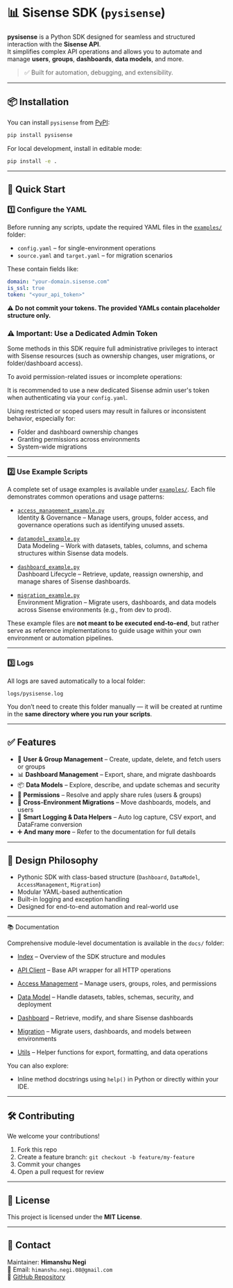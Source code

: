 # 📊 Sisense SDK (`pysisense`)

**pysisense** is a Python SDK designed for seamless and structured interaction with the **Sisense API**.  
It simplifies complex API operations and allows you to automate and manage **users**, **groups**, **dashboards**, **data models**, and more.

> ✅ Built for automation, debugging, and extensibility.

---

## 📦 Installation

You can install `pysisense` from [PyPI](https://pypi.org/project/pysisense/):

```bash
pip install pysisense
```

For local development, install in editable mode:

```bash
pip install -e .
```

---

## 🚀 Quick Start

### 1️⃣ Configure the YAML

Before running any scripts, update the required YAML files in the [`examples/`](https://github.com/hnegi01/pysisense/tree/main/examples) folder:

- `config.yaml` – for single-environment operations
- `source.yaml` and `target.yaml` – for migration scenarios

These contain fields like:

```yaml
domain: "your-domain.sisense.com"
is_ssl: true
token: "<your_api_token>"
```

⚠️ **Do not commit your tokens. The provided YAMLs contain placeholder structure only.**

### ⚠️ Important: Use a Dedicated Admin Token

Some methods in this SDK require full administrative privileges to interact with Sisense resources (such as ownership changes, user migrations, or folder/dashboard access).

To avoid permission-related issues or incomplete operations:

It is recommended to use a new dedicated Sisense admin user's token when authenticating via your `config.yaml`.

Using restricted or scoped users may result in failures or inconsistent behavior, especially for:

- Folder and dashboard ownership changes
- Granting permissions across environments
- System-wide migrations

---

### 2️⃣ Use Example Scripts

A complete set of usage examples is available under [`examples/`](https://github.com/hnegi01/pysisense/tree/main/examples). Each file demonstrates common operations and usage patterns:

- [`access_management_example.py`](https://github.com/hnegi01/pysisense/blob/main/examples/access_management_example.py)  
  Identity & Governance – Manage users, groups, folder access, and governance operations such as identifying unused assets.

- [`datamodel_example.py`](https://github.com/hnegi01/pysisense/blob/main/examples/datamodel_example.py)  
  Data Modeling – Work with datasets, tables, columns, and schema structures within Sisense data models.

- [`dashboard_example.py`](https://github.com/hnegi01/pysisense/blob/main/examples/dashboard_example.py)  
  Dashboard Lifecycle – Retrieve, update, reassign ownership, and manage shares of Sisense dashboards.

- [`migration_example.py`](https://github.com/hnegi01/pysisense/blob/main/examples/migration_example.py)  
  Environment Migration – Migrate users, dashboards, and data models across Sisense environments (e.g., from dev to prod).

These example files are **not meant to be executed end-to-end**, but rather serve as reference implementations to guide usage within your own environment or automation pipelines.

---

### 3️⃣ Logs

All logs are saved automatically to a local folder:

```
logs/pysisense.log
```

You don’t need to create this folder manually — it will be created at runtime in the **same directory where you run your scripts**.

---

## ✅ Features

- 👥 **User & Group Management** – Create, update, delete, and fetch users or groups
- 📊 **Dashboard Management** – Export, share, and migrate dashboards
- 📦 **Data Models** – Explore, describe, and update schemas and security
- 🔐 **Permissions** – Resolve and apply share rules (users & groups)
- 🔄 **Cross-Environment Migrations** – Move dashboards, models, and users
- 🧠 **Smart Logging & Data Helpers** – Auto log capture, CSV export, and DataFrame conversion
- ➕ **And many more** – Refer to the documentation for full details

---

## 🔧 Design Philosophy

- Pythonic SDK with class-based structure (`Dashboard`, `DataModel`, `AccessManagement`, `Migration`)
- Modular YAML-based authentication
- Built-in logging and exception handling
- Designed for end-to-end automation and real-world use

---

📚 Documentation

Comprehensive module-level documentation is available in the `docs/` folder:

-   [Index](https://github.com/hnegi01/pysisense/blob/main/docs/index.md) – Overview of the SDK structure and modules

-   [API Client](https://github.com/hnegi01/pysisense/blob/main/docs/api_client.md) – Base API wrapper for all HTTP operations  

-   [Access Management](https://github.com/hnegi01/pysisense/blob/main/docs/access_management.md) – Manage users, groups, roles, and permissions  

-   [Data Model](https://github.com/hnegi01/pysisense/blob/main/docs/datamodel.md) – Handle datasets, tables, schemas, security, and deployment  

-   [Dashboard](https://github.com/hnegi01/pysisense/blob/main/docs/dashboard.md) – Retrieve, modify, and share Sisense dashboards  

-   [Migration](https://github.com/hnegi01/pysisense/blob/main/docs/migration.md) – Migrate users, dashboards, and models between environments  

-   [Utils](https://github.com/hnegi01/pysisense/blob/main/docs/utils.md) – Helper functions for export, formatting, and data operations  

You can also explore:

-   Inline method docstrings using `help()` in Python or directly within your IDE.

---

## 🛠️ Contributing

We welcome your contributions!

1. Fork this repo
2. Create a feature branch: `git checkout -b feature/my-feature`
3. Commit your changes
4. Open a pull request for review

---

## 📄 License

This project is licensed under the **MIT License**.

---

## 📧 Contact

Maintainer: **Himanshu Negi**  
📩 Email: `himanshu.negi.08@gmail.com`  
🔗 [GitHub Repository](https://github.com/hnegi01/pysisense)
